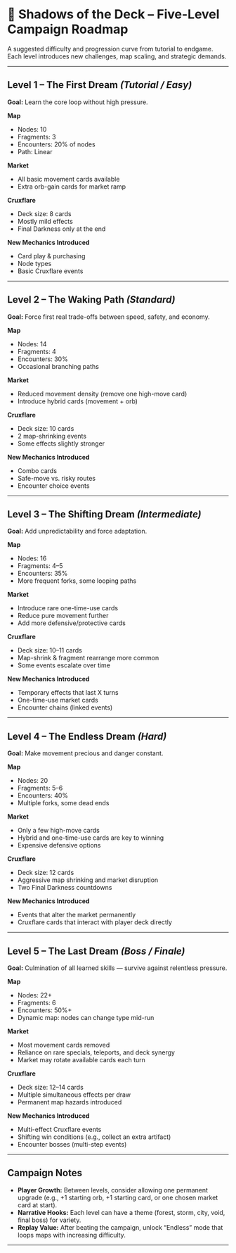 # 🌌 Shadows of the Deck – Five-Level Campaign Roadmap

A suggested difficulty and progression curve from tutorial to endgame.  
Each level introduces new challenges, map scaling, and strategic demands.

---

## Level 1 – **The First Dream** *(Tutorial / Easy)*
**Goal:** Learn the core loop without high pressure.

**Map**
- Nodes: 10
- Fragments: 3
- Encounters: 20% of nodes
- Path: Linear

**Market**
- All basic movement cards available
- Extra orb-gain cards for market ramp

**Cruxflare**
- Deck size: 8 cards
- Mostly mild effects
- Final Darkness only at the end

**New Mechanics Introduced**
- Card play & purchasing
- Node types
- Basic Cruxflare events

---

## Level 2 – **The Waking Path** *(Standard)*
**Goal:** Force first real trade-offs between speed, safety, and economy.

**Map**
- Nodes: 14
- Fragments: 4
- Encounters: 30%
- Occasional branching paths

**Market**
- Reduced movement density (remove one high-move card)
- Introduce hybrid cards (movement + orb)

**Cruxflare**
- Deck size: 10 cards
- 2 map-shrinking events
- Some effects slightly stronger

**New Mechanics Introduced**
- Combo cards
- Safe-move vs. risky routes
- Encounter choice events

---

## Level 3 – **The Shifting Dream** *(Intermediate)*
**Goal:** Add unpredictability and force adaptation.

**Map**
- Nodes: 16
- Fragments: 4–5
- Encounters: 35%
- More frequent forks, some looping paths

**Market**
- Introduce rare one-time-use cards
- Reduce pure movement further
- Add more defensive/protective cards

**Cruxflare**
- Deck size: 10–11 cards
- Map-shrink & fragment rearrange more common
- Some events escalate over time

**New Mechanics Introduced**
- Temporary effects that last X turns
- One-time-use market cards
- Encounter chains (linked events)

---

## Level 4 – **The Endless Dream** *(Hard)*
**Goal:** Make movement precious and danger constant.

**Map**
- Nodes: 20
- Fragments: 5–6
- Encounters: 40%
- Multiple forks, some dead ends

**Market**
- Only a few high-move cards
- Hybrid and one-time-use cards are key to winning
- Expensive defensive options

**Cruxflare**
- Deck size: 12 cards
- Aggressive map shrinking and market disruption
- Two Final Darkness countdowns

**New Mechanics Introduced**
- Events that alter the market permanently
- Cruxflare cards that interact with player deck directly

---

## Level 5 – **The Last Dream** *(Boss / Finale)*
**Goal:** Culmination of all learned skills — survive against relentless pressure.

**Map**
- Nodes: 22+
- Fragments: 6
- Encounters: 50%+
- Dynamic map: nodes can change type mid-run

**Market**
- Most movement cards removed
- Reliance on rare specials, teleports, and deck synergy
- Market may rotate available cards each turn

**Cruxflare**
- Deck size: 12–14 cards
- Multiple simultaneous effects per draw
- Permanent map hazards introduced

**New Mechanics Introduced**
- Multi-effect Cruxflare events
- Shifting win conditions (e.g., collect an extra artifact)
- Encounter bosses (multi-step events)

---

## Campaign Notes
- **Player Growth:** Between levels, consider allowing one permanent upgrade (e.g., +1 starting orb, +1 starting card, or one chosen market card at start).
- **Narrative Hooks:** Each level can have a theme (forest, storm, city, void, final boss) for variety.
- **Replay Value:** After beating the campaign, unlock “Endless” mode that loops maps with increasing difficulty.

---
